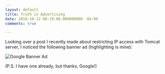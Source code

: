 ```yaml
---
layout: default
title: Truth in Advertising
date: 2010-10-12 08:19:00.000000000 -04:00
comments: true

---
```

Looking over a post I recently made about restricting IP access with Tomcat server, I noticed the following banner ad (highlighting is mine):

![Google Banner Ad]({{site.post-images}}/Tomcat_Girlfriend_Ad.jpg)

(P.S. I have one already, but thanks, Google!)
